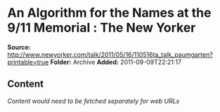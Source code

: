 # An Algorithm for the Names at the 9/11 Memorial : The New Yorker

**Source:** http://www.newyorker.com/talk/2011/05/16/110516ta_talk_paumgarten?printable=true
**Folder:** Archive
**Added:** 2011-09-09T22:21:17




## Content
*Content would need to be fetched separately for web URLs*
